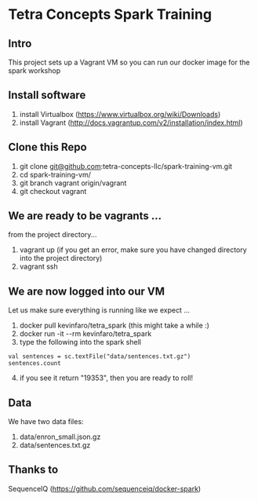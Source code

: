 # Tetra Concepts Spark Training
## Intro
This project sets up a Vagrant VM so you can run our docker image for the spark workshop

## Install software
1. install Virtualbox (https://www.virtualbox.org/wiki/Downloads)
2. install Vagrant (http://docs.vagrantup.com/v2/installation/index.html)

## Clone this Repo
1. git clone git@github.com:tetra-concepts-llc/spark-training-vm.git
2. cd spark-training-vm/
3. git branch vagrant origin/vagrant
4. git checkout vagrant

## We are ready to be vagrants ...
from the project directory...

1. vagrant up (if you get an error, make sure you have changed directory into the project directory)
2. vagrant ssh

## We are now logged into our VM
Let us make sure everything is running like we expect ...

1. docker pull kevinfaro/tetra_spark (this might take a while :)
2. docker run -it --rm kevinfaro/tetra_spark
3. type the following into the spark shell

  ``` 
  val sentences = sc.textFile("data/sentences.txt.gz")
  sentences.count
  ```
  
4. if you see it return "19353", then you are ready to roll!

## Data
We have two data files:

1. data/enron_small.json.gz
2. data/sentences.txt.gz

## Thanks to
SequenceIQ  (https://github.com/sequenceiq/docker-spark)
